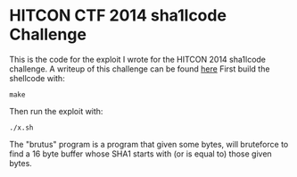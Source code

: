 HITCON CTF 2014 sha1lcode Challenge
============================

This is the code for the exploit I wrote for the HITCON 2014 sha1lcode challenge. A writeup of this challenge can be found [here](http://acez.re/ctf-writeup-hitcon-ctf-2014-callme-rsbo-ty-sh41lcode/)
First build the shellcode with:
```
make
```
Then run the exploit with:
```
./x.sh
```
The "brutus" program is a program that given some bytes, will bruteforce to find a 16 byte buffer whose SHA1 starts with (or is equal to) those given bytes.
